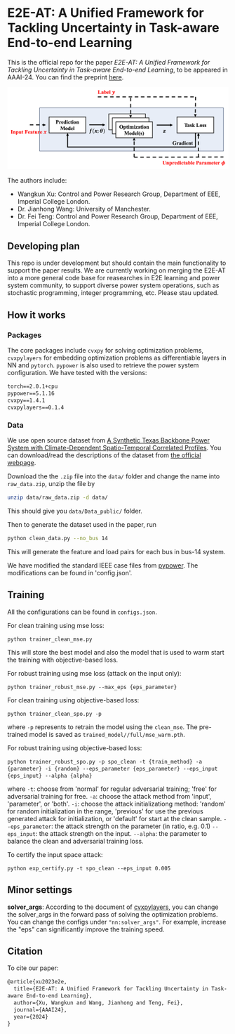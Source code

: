 # E2E-AT: A Unified Framework for Tackling Uncertainty in Task-aware End-to-end Learning

This is the official repo for the paper *E2E-AT: A Unified Framework for Tackling Uncertainty in Task-aware End-to-end Learning*, to be appeared in AAAI-24. You can find the preprint [here](https://arxiv.org/abs/2312.10587).

<img src="repo_src/e2e_flowchart.png" width="600">

The authors include:
- Wangkun Xu: Control and Power Research Group, Department of EEE, Imperial College London.
- Dr. Jianhong Wang: University of Manchester.
- Dr. Fei Teng: Control and Power Research Group, Department of EEE, Imperial College London.

## Developing plan

This repo is under development but should contain the main functionality to support the paper results. We are currently working on merging the E2E-AT into a more general code base for reasearches in E2E learning and power system community, to support diverse power system operations, such as stochastic programming, integer programming, etc. Please stau updated.

## How it works

### Packages

The core packages include `cvxpy` for solving optimization problems, `cvxpylayers` for embedding optimization problems as differentiable layers in NN and `pytorch`. `pypower` is also used to retrieve the power system configuration. We have tested with the versions:
```
torch==2.0.1+cpu
pypower==5.1.16
cvxpy==1.4.1                    
cvxpylayers==0.1.4
```

### Data
We use open source dataset from [A Synthetic Texas Backbone Power System with Climate-Dependent Spatio-Temporal Correlated Profiles](https://arxiv.org/abs/2302.13231). You can download/read the descriptions of the dataset from [the official webpage](https://rpglab.github.io/resources/TX-123BT/).

Download the the `.zip` file into the `data/` folder and change the name into `raw_data.zip`, unzip the file by 
```bash
unzip data/raw_data.zip -d data/
```
This should give you `data/Data_public/` folder.

Then to generate the dataset used in the paper, run
```bash
python clean_data.py --no_bus 14
```
This will generate the feature and load pairs for each bus in bus-14 system.

We have modified the standard IEEE case files from [pypower](https://github.com/rwl/PYPOWER/tree/master/pypower). The modifications can be found in 'config.json'.

## Training

All the configurations can be found in `configs.json`.

For clean training using mse loss:
```
python trainer_clean_mse.py
```

This will store the best model and also the model that is used to warm start the training with objective-based loss.

For robust training using mse loss (attack on the input only):
```
python trainer_robust_mse.py --max_eps {eps_parameter}
```

For clean training using objective-based loss:
```
python trainer_clean_spo.py -p
```
where `-p` represents to retrain the model using the `clean_mse`. The pre-trained model is saved as `trained_model//full/mse_warm.pth`.

For robust training using objective-based loss:
```
python trainer_robust_spo.py -p spo_clean -t {train_method} -a {parameter} -i {random} --eps_parameter {eps_parameter} --eps_input {eps_input} --alpha {alpha}
```
where `-t`: choose from 'normal' for regular adversarial training; 'free' for adversarial training for free.
`-a`: choose the attack method from 'input', 'parameter', or 'both'.
`-i`: choose the attack initializationg method: 'random' for random initialization in the range, 
                                                'previous' for use the previous generated attack for initialization, or
                                                'default' for start at the clean sample.
`--eps_parameter`: the attack strength on the parameter (in ratio, e.g. 0.1)
`--eps_input`: the attack strength on the input.
`--alpha`: the parameter to balance the clean and adversarial training loss.

To certify the input space attack:
```
python exp_certify.py -t spo_clean --eps_input 0.005
```

## Minor settings
**solver_args**: According to the document of [cvxpylayers](https://github.com/cvxgrp/cvxpylayers), you can change the solver_args in the forward pass of solving the optimization problems. You can change the configs under `"nn:solver_args"`. For example, increase the "eps" can significantly improve the training speed.

## Citation
To cite our paper:
```
@article{xu2023e2e,
  title={E2E-AT: A Unified Framework for Tackling Uncertainty in Task-aware End-to-end Learning},
  author={Xu, Wangkun and Wang, Jianhong and Teng, Fei},
  journal={AAAI24},
  year={2024}
}
```
